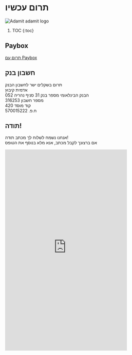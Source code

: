 # תרום עכשיו
![](./images/logo.png "Adamit adamit logo")

1. TOC
{:toc}

## Paybox
[תרום עם Paybox](https://payboxapp.page.link/getEgR5ai1Jiim7u6)

## חשבון בנק
תרום בשקלים ישר לחשבון הבנק  
אדמית קיבוץ  
הבנק הבינלאומי מספר בנק  31 סניף נהריה 052  
מספר חשבון 316253  
קוד מוסד 420  
ח.פ. 570015222  

## תודה!
אנחנו נשמח לשלוח לך מכתב תודה!  
אם ברצונך לקבל מכתב, אנא מלא בנוסף את הטופס  
<iframe src="https://docs.google.com/forms/d/e/1FAIpQLScr7e463h-lTeHYTn8NxN2LUKPfoWnxZiod7Ub4dsbtlnICvg/viewform?embedded=true" width="400" height="660" frameborder="0" marginheight="0" marginwidth="0">טוען...</iframe>